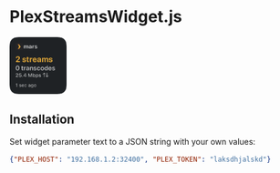 # PlexStreamsWidget.js

<img src="preview.png" width="100">

## Installation

Set widget parameter text to a JSON string with your own values:

```json
{"PLEX_HOST": "192.168.1.2:32400", "PLEX_TOKEN": "laksdhjalskd"}
```